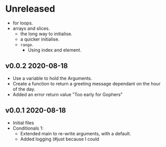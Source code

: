 
# Unreleased

- for loops.
- arrays and slices.
  - the long way to initialise.
  - a quicker initialise.
  - `range`.
    - Using index and element.

## v0.0.2 2020-08-18

- Use a variable to hold the Arguments.
- Create a function to return a greeting message dependant on the hour of the day.
- Added an error return value "Too early for Gophers"

## v0.0.1 2020-08-18

- Initial files
- Conditionals 1:
  - Extended main to re-write arguments, with a default.
  - Added logging (#just because I could
